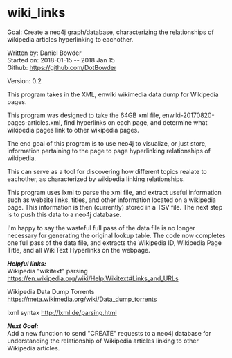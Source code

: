 # wiki_links
Goal: Create a neo4j graph/database, characterizing the relationships of wikipedia articles hyperlinking to eachother.

Written by: Daniel Bowder <br>
Started on: 2018-01-15 -- 2018 Jan 15 <br>
Github: https://github.com/DotBowder <br>

Version: 0.2 <br>

This program takes in the XML, enwiki wikimedia data dump for Wikipedia pages.

This program was designed to take the 64GB xml file, enwiki-20170820-pages-articles.xml,
find hyperlinks on each page, and determine what wikipedia pages link to other wikipedia pages.

The end goal of this program is to use neo4j to visualize, or just store, information
pertaining to the page to page hyperlinking relationships of wikipedia.

This can serve as a tool for discovering how different topics realate to eachother,
as characterized by wikipedia linking relationships.

This program uses lxml to parse the xml file, and extract useful information such as
website links, titles, and other information located on a wikipedia page. This information is then (currently) stored in a TSV file. The next step is to push this data to a neo4j database.

I'm happy to say the wasteful full pass of the data file is no longer necessary for generating
the original lookup table. The code now completes one full pass of the data file, and extracts
the Wikipedia ID, Wikipedia Page Title, and all WikiText Hyperlinks on the webpage.

***Helpful links:*** <br>
Wikipedia "wikitext" parsing
https://en.wikipedia.org/wiki/Help:Wikitext#Links_and_URLs

Wikipedia Data Dump Torrents
https://meta.wikimedia.org/wiki/Data_dump_torrents

lxml syntax
http://lxml.de/parsing.html

***Next Goal:*** <br>
Add a new function to send "CREATE" requests to a neo4j database for understanding the relationship of Wikipedia articles linking to other Wikipedia articles.

